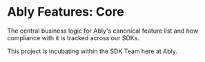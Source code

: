 # Ably Features: Core

The central business logic for Ably's canonical feature list and how compliance with it is tracked across our SDKs.

This project is incubating within the SDK Team here at Ably.
